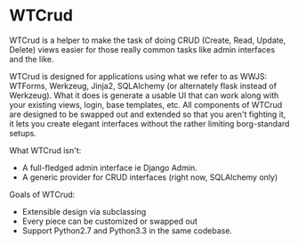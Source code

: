 WTCrud
======

WTCrud is a helper to make the task of doing CRUD (Create, Read, Update, Delete) views easier for those really common tasks like admin interfaces and the like.

WTCrud is designed for applications using what we refer to as WWJS: WTForms, Werkzeug, Jinja2, SQLAlchemy (or alternately flask instead of Werkzeug). What it does is generate a usable UI that can work along with your existing views, login, base templates, etc. All components of WTCrud are designed to be swapped out and extended so that you aren't fighting it, it lets you create elegant interfaces without the rather limiting borg-standard setups.

What WTCrud isn't:
  * A full-fledged admin interface ie Django Admin.
  * A generic provider for CRUD interfaces (right now, SQLAlchemy only)

Goals of WTCrud:
  * Extensible design via subclassing
  * Every piece can be customized or swapped out
  * Support Python2.7 and Python3.3 in the same codebase.